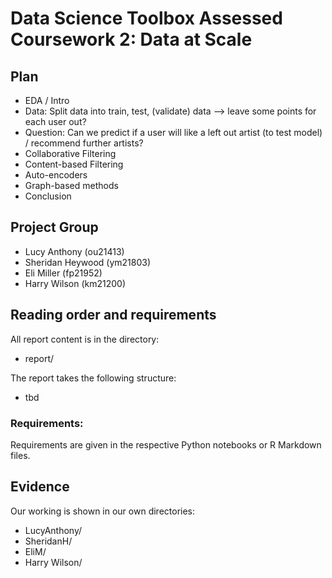 # Data Science Toolbox Assessed Coursework 2: Data at Scale
## Plan
- EDA / Intro
- Data: Split data into train, test, (validate) data --> leave some points for each user out?
- Question: Can we predict if a user will like a left out artist (to test model) / recommend further artists?
- Collaborative Filtering
- Content-based Filtering
- Auto-encoders
- Graph-based methods
- Conclusion

## Project Group

- Lucy Anthony (ou21413)
- Sheridan Heywood (ym21803)
- Eli Miller (fp21952)
- Harry Wilson (km21200)

## Reading order and requirements

All report content is in the directory:

* report/

The report takes the following structure:

* tbd

### Requirements:

Requirements are given in the respective Python notebooks or R Markdown files.

## Evidence

Our working is shown in our own directories:

* LucyAnthony/
* SheridanH/
* EliM/
* Harry Wilson/
